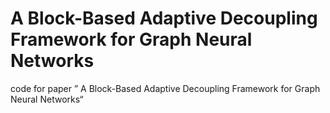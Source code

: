 # A Block-Based Adaptive Decoupling Framework for Graph Neural Networks
code for paper ” A Block-Based Adaptive Decoupling Framework for Graph Neural Networks“
